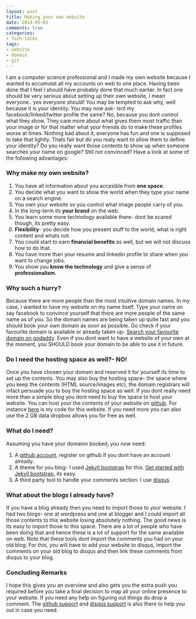 ```yaml
---
layout: post
title: Making your own website
date: 2014-05-03
comments: true
categories:
- Tech-talks
tags:
- website
- domain
- git
---
```


I am a computer science professional and I made my own website because I wanted to accumulat all my accounts on web to one place. Having been done that I feel I should have probably done that much earlier. In fact one should be very serious about setting up their own website, I mean everyone.. yes everyone should! You may be tempted to ask why, well because it is your identity. You may now ask- Isnt my facebook/linked/twitter profile the same? No, because you dont control what they show. They care more about what gives them most traffic than your image or for that matter what your friends do to make these profiles worse at times. Nothing bad about it, everyone has fun and one is supposed to take that lightly. Thats fair but do you realy want to allow them to define your identity? Do you really want those contents to show up when someone searches your name on google? Still not convinced? Have a look at some of the following advantages:

<h3>Why make my own website?</h3>

1. You have all information about you accesible from **one space**.
2. You decide what you want to show the world when they type your name on a search engine.
3. You own your website so you control what image people carry of you.
4. In the long-term its **your brand** on the web.
5. You learn some more technology available there- dont be scared though, its pretty easy.
6. **Flexibility**- you decide how you present stuff to the world, what is right content and whats not.
7. You could start to earn **financial benefits** as well, but we will not discuss how to do that.
8. You have more than your resume and linkedin profile to share when you want to change jobs.
9. You show you **know the technology** and give a sense of **professionalism**.

<h3>Why such a hurry?</h3>

Because there are more people than the most intuitive domain names. In my case, I wanted to have my website on my name itself. Type your name on say facebook to convince yourself that there are more people of the same name as of you. So the domain names are being taken up quite fast and you should book your own domain as soon as possible. Go check if your favourite domain is available or already taken up- [Search your favourite domain on godaddy](http://www.godaddy.com). Even if you dont want to have a website of your own at the moment, you SHOULD book your domain to be able to use it in future.

<h3>Do I need the hosting space as well?- NO! </h3>

Once you have chosen your domain and reserved it for yourself its time to set up the contents. You may also buy the hosting space- the space where you keep the contents (HTML source/images etc), the domain registrars will infact persuade you to buy the hosting space as well. If you dont really need more than a simple blog you dont need to buy the space to host your website. You can host your the contents of your website on [github](https://github.com/). For instance [here](https://github.com/shiv4289/shiv4289.github.io) is my code for this website. If you need more you can also use the 2 GB data dropbox allows you for free as well.

<h3> What do I need? </h3>

Assuming you have your domainn booked, you now need:

1. A [github account](https://github.com/join), register on github if you dont have an account already.
2. A theme for you blog- I used [Jekyll bootstrap](http://jekyllbootstrap.com/) for this. [Get started with Jekyll bootstrap](http://jekyllbootstrap.com/lessons/jekyll-introduction.html), its easy.
3. A third party tool to handle your comments section. I use [disqus](https://disqus.com/).

<h3>What about the blogs I already have?</h3>

If you have a blog already then you need to import those to your website. I had two blogs- one at wordpress and one at blogger and I could import all those contents to this website losing absolutely nothing. The good news is its easy to import those to this space. There are a lot of people who have been doing that and hence these is a lot of support for the same available on web. Note that these tools dont import the comments you had on your old blog. For this, you will have to add your website to disqus, import the comments on your old blog to disqus and then link these comments from disqus to your blog.

<h3>Concluding Remarks</h3>

I hope this gives you an overview and also gets you the extra push you required before you take a final decision to map all your online presence to your website. If you need any help on figuring out things do drop a comment. The [github support](https://github.com/contact) and [disqus support](http://disqus.com/support/) is also there to help you out in case you need.


